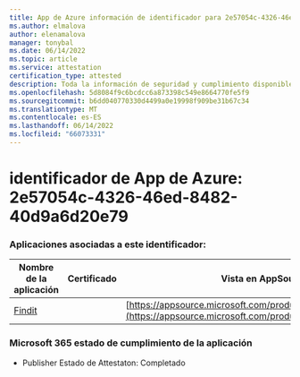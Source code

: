 ```yaml
---
title: App de Azure información de identificador para 2e57054c-4326-46ed-8482-40d9a6d20e79
ms.author: elmalova
author: elenamalova
manager: tonybal
ms.date: 06/14/2022
ms.topic: article
ms.service: attestation
certification_type: attested
description: Toda la información de seguridad y cumplimiento disponible para 2e57054c-4326-46ed-8482-40d9a6d20e79.
ms.openlocfilehash: 5d8084f9c6bcdcc6a873398c549e8664770fe5f9
ms.sourcegitcommit: b6dd040770330d4499a0e19998f909be31b67c34
ms.translationtype: MT
ms.contentlocale: es-ES
ms.lasthandoff: 06/14/2022
ms.locfileid: "66073331"
---
```

# <a name="azure-app-id-2e57054c-4326-46ed-8482-40d9a6d20e79"></a>identificador de App de Azure: 2e57054c-4326-46ed-8482-40d9a6d20e79


### <a name="apps-associated-with-this-id"></a>Aplicaciones asociadas a este identificador:
| **Nombre de la aplicación** | **Certificado** | **Vista en AppSource** |
|--------------|---------------|-----------------------|
| [Findit](../forward/WA200003849.md) |  | [https://appsource.microsoft.com/product/office/WA200003849](https://appsource.microsoft.com/product/office/WA200003849) |

### <a name="microsoft-365-app-compliance-status"></a>Microsoft 365 estado de cumplimiento de la aplicación
- Publisher Estado de Attestaton: Completado
